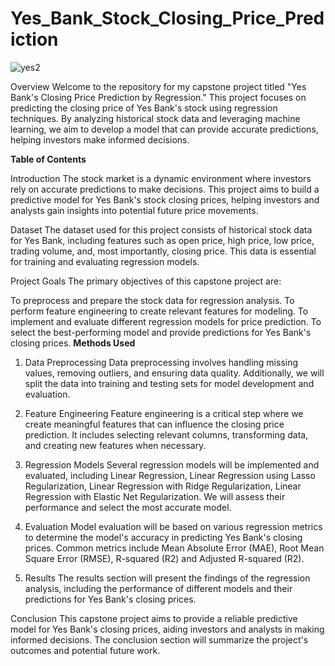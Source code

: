 # Yes_Bank_Stock_Closing_Price_Prediction
![yes2](https://github.com/Arthampatel/Yes_Bank_Stock_Closing_Price_Prediction/assets/140424795/f66c3bc6-fd03-4d8f-a36e-4a47c1d018e1)

Overview Welcome to the repository for my capstone project titled "Yes Bank's Closing Price Prediction by Regression." This project focuses on predicting the closing price of Yes Bank's stock using regression techniques. By analyzing historical stock data and leveraging machine learning, we aim to develop a model that can provide accurate predictions, helping investors make informed decisions.

**Table of Contents**

Introduction The stock market is a dynamic environment where investors rely on accurate predictions to make decisions. This project aims to build a predictive model for Yes Bank's stock closing prices, helping investors and analysts gain insights into potential future price movements.

Dataset The dataset used for this project consists of historical stock data for Yes Bank, including features such as open price, high price, low price, trading volume, and, most importantly, closing price. This data is essential for training and evaluating regression models.

Project Goals The primary objectives of this capstone project are:

To preprocess and prepare the stock data for regression analysis.
To perform feature engineering to create relevant features for modeling.
To implement and evaluate different regression models for price prediction.
To select the best-performing model and provide predictions for Yes Bank's closing prices.
**Methods Used**

1. Data Preprocessing Data preprocessing involves handling missing values, removing outliers, and ensuring data quality. Additionally, we will split the data into training and testing sets for model development and evaluation.

2. Feature Engineering Feature engineering is a critical step where we create meaningful features that can influence the closing price prediction. It includes selecting relevant columns, transforming data, and creating new features when necessary.

3. Regression Models Several regression models will be implemented and evaluated, including Linear Regression, Linear Regression using Lasso Regularization, Linear Regression with Ridge Regularization, Linear Regression with Elastic Net Regularization. We will assess their performance and select the most accurate model.

4. Evaluation Model evaluation will be based on various regression metrics to determine the model's accuracy in predicting Yes Bank's closing prices. Common metrics include Mean Absolute Error (MAE), Root Mean Square Error (RMSE), R-squared (R2) and Adjusted R-squared (R2).

5. Results The results section will present the findings of the regression analysis, including the performance of different models and their predictions for Yes Bank's closing prices.

Conclusion This capstone project aims to provide a reliable predictive model for Yes Bank's closing prices, aiding investors and analysts in making informed decisions. The conclusion section will summarize the project's outcomes and potential future work.
